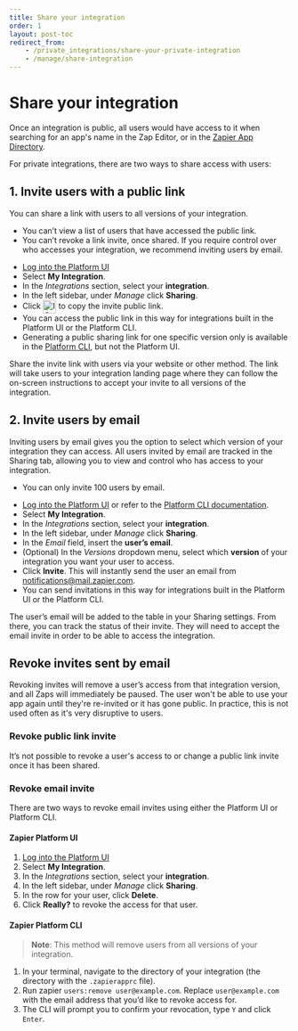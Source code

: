 ```yaml
---
title: Share your integration
order: 1
layout: post-toc
redirect_from: 
    - /private_integrations/share-your-private-integration
    - /manage/share-integration
---
```

# Share your integration

Once an integration is public, all users would have access to it when searching for an app's name in the Zap Editor, or in the [Zapier App Directory](https://zapier.com/apps). 

For private integrations, there are two ways to share access with users:

## 1. Invite users with a public link

You can share a link with users to all versions of your integration. 

* You can’t view a list of users that have accessed the public link.
* You can’t revoke a link invite, once shared. If you require control over who accesses your integration, we recommend inviting users by email. 

- [Log into the Platform UI](https://zapier.com/app/developer)
- Select **My Integration**.
- In the *Integrations* section, select your **integration**.
- In the left sidebar, under *Manage* click **Sharing**.
- Click <img style="vertical-align: middle; width:24px;" src="https://res.cloudinary.com/zapier-media/image/upload/zinnia-icons/actionCopy.svg" alt="ICON NAME icon"> to copy the invite public link. 
- You can access the public link in this way for integrations built in the Platform UI or the Platform CLI.
- Generating a public sharing link for one specific version only is  available in the [Platform CLI](https://github.com/zapier/zapier-platform/blob/main/packages/cli/README.md#sharing-an-app-version), but not the Platform UI. 

Share the invite link with users via your website or other method. The link will take users to your integration landing page where they can follow the on-screen instructions to accept your invite to all versions of the integration. 

## 2. Invite users by email

Inviting users by email gives you the option to select which version of your integration they can access. All users invited by email are tracked in the Sharing tab, allowing you to view and control who has access to your integration.

* You can only invite 100 users by email.

- [Log into the Platform UI](https://zapier.com/app/developer) or refer to the [Platform CLI documentation](https://github.com/zapier/zapier-platform/blob/main/packages/cli/README.md#sharing-an-app-version).
- Select **My Integration**.
- In the *Integrations* section, select your **integration**.
- In the left sidebar, under *Manage* click **Sharing**.
- In the *Email* field, insert the **user’s email**.
- (Optional) In the *Versions* dropdown menu, select which **version** of your integration you want your user to access.
- Click **Invite**. This will instantly send the user an email from notifications@mail.zapier.com. 
- You can send invitations in this way for integrations built in the Platform UI or the Platform CLI.

The user’s email will be added to the table in your Sharing settings. From there, you can track the status of their invite. They will need to accept the email invite in order to be able to access the integration.  

## Revoke invites sent by email

Revoking invites will remove a user’s access from that integration version, and all Zaps will immediately be paused. The user won't be able to use your app again until they're re-invited or it has gone public. In practice, this is not used often as it's very disruptive to users.

### Revoke public link invite

It’s not possible to revoke a user's access to or change a public link invite once it has been shared. 

### Revoke email invite 

There are two ways to revoke email invites using either the Platform UI or Platform CLI.

#### Zapier Platform UI

1. [Log into the Platform UI](https://zapier.com/app/developer) 
2. Select **My Integration**.
3. In the *Integrations* section, select your **integration**.
4. In the left sidebar, under *Manage* click **Sharing**.
5. In the row for your user, click **Delete**.
6. Click **Really?** to revoke the access for that user. 

#### Zapier Platform CLI

> **Note**: This method will remove users from all versions of your integration.

1. In your terminal, navigate to the directory of your integration (the directory with the `.zapierapprc` file).
2. Run zapier `users:remove user@example.com`. Replace `user@example.com` with the email address that you’d like to revoke access for.
3. The CLI will prompt you to confirm your revocation, type `Y` and click `Enter`.
